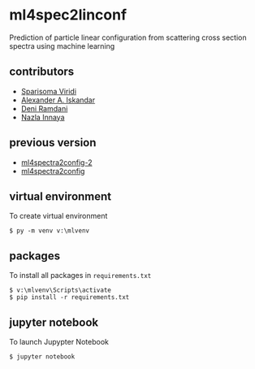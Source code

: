# ml4spec2linconf
Prediction of particle linear configuration from scattering cross section spectra using machine learning

## contributors
+ [Sparisoma Viridi](https://github.com/dudung)
+ [Alexander A. Iskandar](https://github.com/aaiskandar)
+ [Deni Ramdani](https://github.com/dn-rmdn)
+ [Nazla Innaya](https://github.com/NazlaInnaya95)


## previous version
+ [ml4spectra2config-2](https://github.com/dudung/ml4spectra2config-2)
+ [ml4spectra2config](https://github.com/dudung/ml4spectra2config)


## virtual environment
To create virtual environment

```
$ py -m venv v:\mlvenv
```

## packages
To install all packages in `requirements.txt`

```
$ v:\mlvenv\Scripts\activate
$ pip install -r requirements.txt
```

## jupyter notebook
To launch Jupypter Notebook

```
$ jupyter notebook
```
